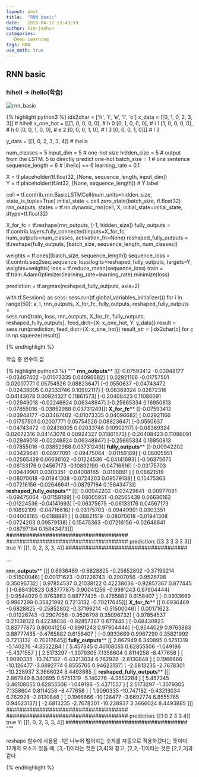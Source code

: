 ```yaml
---
layout: post
title:  "RNN basic"
date:   2018-04-17 13:43:59
author: kim-jaehun
categories:
  -Deep Learning
tags: RNN
use_math: true
---
```

## RNN basic

### hihell -> ihello(학습)

![rnn_basic](https://drive.google.com/uc?id=1a1P_brgJaNfsrvpO7HdL01xAlvfmK-7M)


{% highlight python3 %}
idx2char = ['h', 'i', 'e', 'l', 'o']
x_data = [[0, 1, 0, 2, 3, 3]]   # hihell
x_one_hot = [[[1, 0, 0, 0, 0],   # h 0
              [0, 1, 0, 0, 0],   # i 1
              [1, 0, 0, 0, 0],   # h 0
              [0, 0, 1, 0, 0],   # e 2
              [0, 0, 0, 1, 0],   # l 3
              [0, 0, 0, 1, 0]]]  # l 3

y_data = [[1, 0, 2, 3, 3, 4]]    # ihello

num_classes = 5
input_dim = 5  # one-hot size
hidden_size = 5  # output from the LSTM. 5 to directly predict one-hot
batch_size = 1   # one sentence
sequence_length = 6  # |ihello| == 6
learning_rate = 0.1

X = tf.placeholder(tf.float32, [None, sequence_length, input_dim])  
Y = tf.placeholder(tf.int32, [None, sequence_length])  # Y label

cell = tf.contrib.rnn.BasicLSTMCell(num_units=hidden_size, state_is_tuple=True)
initial_state = cell.zero_state(batch_size, tf.float32)
rnn_outputs, states = tf.nn.dynamic_rnn(cell, X, initial_state=initial_state, dtype=tf.float32)

X_for_fc = tf.reshape(rnn_outputs, [-1, hidden_size])
fully_outputs = tf.contrib.layers.fully_connected(inputs=X_for_fc, num_outputs=num_classes, activation_fn=None)
reshaped_fully_outputs = tf.reshape(fully_outputs, [batch_size, sequence_length, num_classes])

weights = tf.ones([batch_size, sequence_length])
sequence_loss = tf.contrib.seq2seq.sequence_loss(logits=reshaped_fully_outputs, targets=Y, weights=weights)
loss = tf.reduce_mean(sequence_loss)
train = tf.train.AdamOptimizer(learning_rate=learning_rate).minimize(loss)

prediction = tf.argmax(reshaped_fully_outputs, axis=2)

with tf.Session() as sess:
    sess.run(tf.global_variables_initializer())
    for i in range(50):
        a, l, rnn_outputs, X_for_fc, fully_outputs, reshaped_fully_outputs = \
            sess.run([train, loss, rnn_outputs, X_for_fc, fully_outputs, reshaped_fully_outputs], feed_dict={X: x_one_hot, Y: y_data})
        result = sess.run(prediction, feed_dict={X: x_one_hot})
        result_str = [idx2char[c] for c in np.squeeze(result)]

{% endhighlight %}



학습 중 변수의 값


{% highlight python3 %}
"""
******rnn_outputs********
[[[-0.07593412 -0.03948177 -0.03467402 -0.01073335  0.04096682]
  [ 0.02921166 -0.01757501  0.02007771  0.05754526  0.08823647]
  [-0.0550637  -0.04743472 -0.02438005  0.02033746  0.10902117]
  [-0.08369324  0.02672316  0.04143078  0.00924327  0.11861573]
  [-0.20408423  0.11086091 -0.02949018 -0.02246824  0.06348947]
  [-0.25665334  0.16950813 -0.07855016 -0.03852988  0.03731249]]]
******X_for_fc********
[[-0.07593412 -0.03948177 -0.03467402 -0.01073335  0.04096682]
 [ 0.02921166 -0.01757501  0.02007771  0.05754526  0.08823647]
 [-0.0550637  -0.04743472 -0.02438005  0.02033746  0.10902117]
 [-0.08369324  0.02672316  0.04143078  0.00924327  0.11861573]
 [-0.20408423  0.11086091 -0.02949018 -0.02246824  0.06348947]
 [-0.25665334  0.16950813 -0.07855016 -0.03852988  0.03731249]]
******fully_outputs********
[[-0.00942202 -0.03429641 -0.00977091 -0.09475064 -0.01159189]
 [-0.08005951 -0.02565439  0.06636162 -0.01224536 -0.04141693]
 [-0.06375675 -0.06133176  0.04567173 -0.10892199 -0.04716616]
 [-0.03175703 -0.09449901  0.0303351  -0.04008165 -0.0188891 ]
 [ 0.08821519 -0.08070618 -0.01941308 -0.0724203   0.09579138]
 [ 0.15475363 -0.07216156 -0.02646641 -0.08797184  0.15843473]]
******reshaped_fully_outputs********
[[[-0.00942202 -0.03429641 -0.00977091 -0.09475064 -0.01159189]
  [-0.08005951 -0.02565439  0.06636162 -0.01224536 -0.04141693]
  [-0.06375675 -0.06133176  0.04567173 -0.10892199 -0.04716616]
  [-0.03175703 -0.09449901  0.0303351  -0.04008165 -0.0188891 ]
  [ 0.08821519 -0.08070618 -0.01941308 -0.0724203   0.09579138]
  [ 0.15475363 -0.07216156 -0.02646641 -0.08797184  0.15843473]]]
 #####################################
 #####################################
prediction:  [[3 3 3 3 3 3]] true Y:  [[1, 0, 2, 3, 3, 4]]
 #####################################

 ....


 ******rnn_outputs********
[[[ 0.6936469  -0.6828825  -0.25852802 -0.37199214 -0.51500046]
  [ 0.00171623 -0.01226743 -0.2907056  -0.9526798   0.35096732]
  [ 0.97854537  0.21038122  0.42238036 -0.92857367  0.877445  ]
  [-0.68430823  0.83777875  0.90041256 -0.9991243   0.97904444]
  [-0.9544029   0.9763863   0.88777435 -0.4765882   0.6158407 ]
  [-0.9933669   0.9967299   0.35821992  0.7213132  -0.70217645]]]
******X_for_fc********
[[ 0.6936469  -0.6828825  -0.25852802 -0.37199214 -0.51500046]
 [ 0.00171623 -0.01226743 -0.2907056  -0.9526798   0.35096732]
 [ 0.97854537  0.21038122  0.42238036 -0.92857367  0.877445  ]
 [-0.68430823  0.83777875  0.90041256 -0.9991243   0.97904444]
 [-0.9544029   0.9763863   0.88777435 -0.4765882   0.6158407 ]
 [-0.9933669   0.9967299   0.35821992  0.7213132  -0.70217645]]
******fully_outputs********
[[  2.867949     8.340895     0.5751319   -5.140276    -4.3552284 ]
 [  5.457345     0.46108055   0.62855506  -1.049196    -5.4371557 ]
 [  2.5173297   -1.3079305    7.1358604    0.8114258   -8.477658  ]
 [  1.9090335  -10.747182    -0.43213034   6.762928    -2.8130848 ]
 [  0.1966666  -10.126477    -3.6692774    6.8555765    0.94623137]
 [ -2.6813235   -2.7678301  -10.228937     3.3666024    8.4493885 ]]
******reshaped_fully_outputs********
[[[  2.867949     8.340895     0.5751319   -5.140276    -4.3552284 ]
  [  5.457345     0.46108055   0.62855506  -1.049196    -5.4371557 ]
  [  2.5173297   -1.3079305    7.1358604    0.8114258   -8.477658  ]
  [  1.9090335  -10.747182    -0.43213034   6.762928    -2.8130848 ]
  [  0.1966666  -10.126477    -3.6692774    6.8555765    0.94623137]
  [ -2.6813235   -2.7678301  -10.228937     3.3666024    8.4493885 ]]]
 #####################################
 #####################################
prediction:  [[1 0 2 3 3 4]] true Y:  [[1, 0, 2, 3, 3, 4]]
 #####################################
"""


reshape 함수에 사용된 -1은 나누어 떨어지는 숫자를 자동으로 적용하겠다는 뜻이다. 12개의 요소가 있을 때, [3,-1]이라는 것은 [3,4]와 같고, [2,2,-1]이라는 것은 [2,2,3]과 같다


{% endhighlight %}
